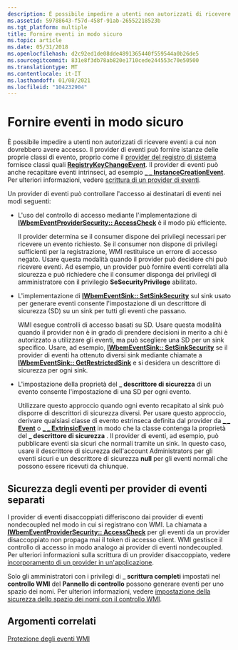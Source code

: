 ```yaml
---
description: È possibile impedire a utenti non autorizzati di ricevere eventi a cui non dovrebbero avere accesso.
ms.assetid: 59788643-f57d-458f-91ab-26552218523b
ms.tgt_platform: multiple
title: Fornire eventi in modo sicuro
ms.topic: article
ms.date: 05/31/2018
ms.openlocfilehash: d2c92ed1de08dde4891365440f559544a0b26de5
ms.sourcegitcommit: 831e8f3db78ab820e1710cede244553c70e50500
ms.translationtype: MT
ms.contentlocale: it-IT
ms.lasthandoff: 01/08/2021
ms.locfileid: "104232904"
---
```

# <a name="providing-events-securely"></a>Fornire eventi in modo sicuro

È possibile impedire a utenti non autorizzati di ricevere eventi a cui non dovrebbero avere accesso. Il provider di eventi può fornire istanze delle proprie classi di evento, proprio come il [provider del registro di sistema](/previous-versions/windows/desktop/regprov/system-registry-provider) fornisce classi quali [**RegistryKeyChangeEvent**](/previous-versions/windows/desktop/regprov/registrykeychangeevent). Il provider di eventi può anche recapitare eventi intrinseci, ad esempio [**\_ \_ InstanceCreationEvent**](--instancecreationevent.md). Per ulteriori informazioni, vedere [scrittura di un provider di eventi](writing-an-event-provider.md).

Un provider di eventi può controllare l'accesso ai destinatari di eventi nei modi seguenti:

-   L'uso del controllo di accesso mediante l'implementazione di [**IWbemEventProviderSecurity:: AccessCheck**](/windows/desktop/api/Wbemprov/nn-wbemprov-iwbemeventprovidersecurity) è il modo più efficiente.

    Il provider determina se il consumer dispone dei privilegi necessari per ricevere un evento richiesto. Se il consumer non dispone di privilegi sufficienti per la registrazione, WMI restituisce un errore di accesso negato. Usare questa modalità quando il provider può decidere chi può ricevere eventi. Ad esempio, un provider può fornire eventi correlati alla sicurezza e può richiedere che il consumer disponga dei privilegi di amministratore con il privilegio **SeSecurityPrivilege** abilitato.

-   L'implementazione di [**IWbemEventSink:: SetSinkSecurity**](/windows/desktop/api/Wbemprov/nf-wbemprov-iwbemeventsink-setsinksecurity) sul sink usato per generare eventi consente l'impostazione di un descrittore di sicurezza (SD) su un sink per tutti gli eventi che passano.

    WMI esegue controlli di accesso basati su SD. Usare questa modalità quando il provider non è in grado di prendere decisioni in merito a chi è autorizzato a utilizzare gli eventi, ma può scegliere una SD per un sink specifico. Usare, ad esempio, [**IWbemEventSink:: SetSinkSecurity**](/windows/desktop/api/Wbemprov/nf-wbemprov-iwbemeventsink-setsinksecurity) se il provider di eventi ha ottenuto diversi sink mediante chiamate a [**IWbemEventSink:: GetRestrictedSink**](/windows/desktop/api/Wbemprov/nf-wbemprov-iwbemeventsink-getrestrictedsink) e si desidera un descrittore di sicurezza per ogni sink.

-   L'impostazione della proprietà del **\_ descrittore di sicurezza** di un evento consente l'impostazione di una SD per ogni evento.

    Utilizzare questo approccio quando ogni evento recapitato al sink può disporre di descrittori di sicurezza diversi. Per usare questo approccio, derivare qualsiasi classe di evento estrinseca definita dal provider da [**\_ \_ Event**](--event.md) o [**\_ \_ ExtrinsicEvent**](--extrinsicevent.md) in modo che la classe contenga la proprietà del **\_ descrittore di sicurezza** . Il provider di eventi, ad esempio, può pubblicare eventi sia sicuri che normali tramite un sink. In questo caso, usare il descrittore di sicurezza dell'account Administrators per gli eventi sicuri e un descrittore di sicurezza **null** per gli eventi normali che possono essere ricevuti da chiunque.

## <a name="securing-events-by-decoupled-event-providers"></a>Sicurezza degli eventi per provider di eventi separati

I provider di eventi disaccoppiati differiscono dai provider di eventi nondecoupled nel modo in cui si registrano con WMI. La chiamata a [**IWbemEventProviderSecurity:: AccessCheck**](/windows/desktop/api/Wbemprov/nf-wbemprov-iwbemeventprovidersecurity-accesscheck) per gli eventi da un provider disaccoppiato non propaga mai il token di accesso client. WMI gestisce il controllo di accesso in modo analogo ai provider di eventi nondecoupled. Per ulteriori informazioni sulla scrittura di un provider disaccoppiato, vedere [incorporamento di un provider in un'applicazione](incorporating-a-provider-in-an-application.md).

Solo gli amministratori con i privilegi di **\_ scrittura completi** impostati nel **controllo WMI** del **Pannello di controllo** possono generare eventi per uno spazio dei nomi. Per ulteriori informazioni, vedere [impostazione della sicurezza dello spazio dei nomi con il controllo WMI](setting-namespace-security-with-the-wmi-control.md).

## <a name="related-topics"></a>Argomenti correlati

<dl> <dt>

[Protezione degli eventi WMI](securing-wmi-events.md)
</dt> </dl>

 

 
